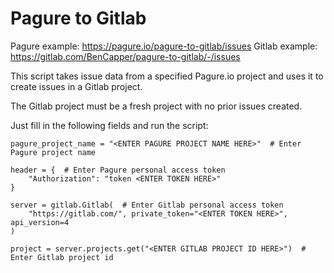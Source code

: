 # Pagure to Gitlab

Pagure example: https://pagure.io/pagure-to-gitlab/issues
Gitlab example: https://gitlab.com/BenCapper/pagure-to-gitlab/-/issues

This script takes issue data from a specified Pagure.io project and uses it to create issues in a Gitlab project.

The Gitlab project must be a fresh project with no prior issues created.

Just fill in the following fields and run the script:

~~~
pagure_project_name = "<ENTER PAGURE PROJECT NAME HERE>"  # Enter Pagure project name
~~~

~~~
header = {  # Enter Pagure personal access token
    "Authorization": "token <ENTER TOKEN HERE>"
}
~~~

~~~
server = gitlab.Gitlab(  # Enter Gitlab personal access token
    "https://gitlab.com/", private_token="<ENTER TOKEN HERE>", api_version=4
)
~~~

~~~
project = server.projects.get("<ENTER GITLAB PROJECT ID HERE>")  # Enter Gitlab project id
~~~
